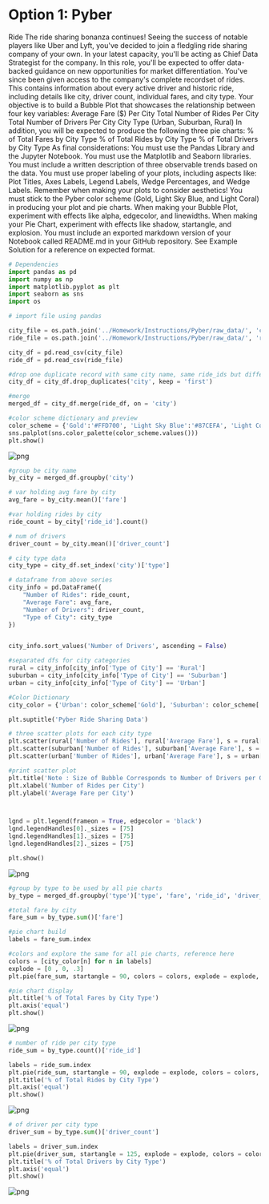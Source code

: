
# Option 1: Pyber
Ride
The ride sharing bonanza continues! Seeing the success of notable players like Uber and Lyft, you've decided to join a fledgling ride sharing company of your own. In your latest capacity, you'll be acting as Chief Data Strategist for the company. In this role, you'll be expected to offer data-backed guidance on new opportunities for market differentiation.
You've since been given access to the company's complete recordset of rides. This contains information about every active driver and historic ride, including details like city, driver count, individual fares, and city type.
Your objective is to build a Bubble Plot that showcases the relationship between four key variables:
Average Fare ($) Per City
Total Number of Rides Per City
Total Number of Drivers Per City
City Type (Urban, Suburban, Rural)
In addition, you will be expected to produce the following three pie charts:
% of Total Fares by City Type
% of Total Rides by City Type
% of Total Drivers by City Type
As final considerations:
You must use the Pandas Library and the Jupyter Notebook.
You must use the Matplotlib and Seaborn libraries.
You must include a written description of three observable trends based on the data.
You must use proper labeling of your plots, including aspects like: Plot Titles, Axes Labels, Legend Labels, Wedge Percentages, and Wedge Labels.
Remember when making your plots to consider aesthetics!
You must stick to the Pyber color scheme (Gold, Light Sky Blue, and Light Coral) in producing your plot and pie charts.
When making your Bubble Plot, experiment with effects like alpha, edgecolor, and linewidths.
When making your Pie Chart, experiment with effects like shadow, startangle, and explosion.
You must include an exported markdown version of your Notebook called  README.md in your GitHub repository.
See Example Solution for a reference on expected format.


```python
# Dependencies
import pandas as pd
import numpy as np
import matplotlib.pyplot as plt
import seaborn as sns
import os
```


```python
# import file using pandas

city_file = os.path.join('../Homework/Instructions/Pyber/raw_data/', 'city_data.csv')
ride_file = os.path.join('../Homework/Instructions/Pyber/raw_data/', 'ride_data.csv')

city_df = pd.read_csv(city_file)
ride_df = pd.read_csv(ride_file)

#drop one duplicate record with same city name, same ride_ids but different # of drivers
city_df = city_df.drop_duplicates('city', keep = 'first')

#merge
merged_df = city_df.merge(ride_df, on = 'city')
```


```python
#color scheme dictionary and preview
color_scheme = {'Gold':'#FFD700', 'Light Sky Blue':'#87CEFA', 'Light Coral':'#F08080'}
sns.palplot(sns.color_palette(color_scheme.values()))
plt.show()
```


![png](output_3_0.png)



```python
#group be city name
by_city = merged_df.groupby('city')

# var holding avg fare by city
avg_fare = by_city.mean()['fare']

#var holding rides by city
ride_count = by_city['ride_id'].count()

# num of drivers
driver_count = by_city.mean()['driver_count']

# city type data
city_type = city_df.set_index('city')['type']

# dataframe from above series
city_info = pd.DataFrame({
    "Number of Rides": ride_count,
    "Average Fare": avg_fare,
    "Number of Drivers": driver_count,
    "Type of City": city_type
})


city_info.sort_values('Number of Drivers', ascending = False)

#separated dfs for city categories
rural = city_info[city_info['Type of City'] == 'Rural']
suburban = city_info[city_info['Type of City'] == 'Suburban']
urban = city_info[city_info['Type of City'] == 'Urban']

#Color Dictionary 
city_color = {'Urban': color_scheme['Gold'], 'Suburban': color_scheme['Light Sky Blue'], 'Rural': color_scheme['Light Coral']}

plt.suptitle('Pyber Ride Sharing Data')

# three scatter plots for each city type
plt.scatter(rural['Number of Rides'], rural['Average Fare'], s = rural['Number of Drivers']*10, color = city_color['Rural'], edgecolor = 'black', label = 'Rural', alpha = .75)
plt.scatter(suburban['Number of Rides'], suburban['Average Fare'], s = suburban['Number of Drivers']*10, color = city_color['Suburban'], edgecolor = 'black', label = 'Suburban', alpha = .75)
plt.scatter(urban['Number of Rides'], urban['Average Fare'], s = urban['Number of Drivers']*10, color = city_color['Urban'], edgecolor = 'black', label = 'Urban', alpha = .75)

#print scatter plot
plt.title('Note : Size of Bubble Corresponds to Number of Drivers per City')
plt.xlabel('Number of Rides per City')
plt.ylabel('Average Fare per City')



lgnd = plt.legend(frameon = True, edgecolor = 'black')
lgnd.legendHandles[0]._sizes = [75]
lgnd.legendHandles[1]._sizes = [75]
lgnd.legendHandles[2]._sizes = [75]

plt.show()
```


![png](output_4_0.png)



```python
#group by type to be used by all pie charts
by_type = merged_df.groupby('type')['type', 'fare', 'ride_id', 'driver_count']

#total fare by city
fare_sum = by_type.sum()['fare']

#pie chart build
labels = fare_sum.index

#colors and explore the same for all pie charts, reference here
colors = [city_color[n] for n in labels]
explode = [0 , 0, .3]
plt.pie(fare_sum, startangle = 90, colors = colors, explode = explode, labels = labels, autopct = "%1.1f%%", shadow = True, wedgeprops = {'linewidth': .5, 'edgecolor': 'black'})

#pie chart display
plt.title('% of Total Fares by City Type')
plt.axis('equal')
plt.show()
```


![png](output_5_0.png)



```python
# number of ride per city type
ride_sum = by_type.count()['ride_id']

labels = ride_sum.index
plt.pie(ride_sum, startangle = 90, explode = explode, colors = colors, labels = labels, autopct = "%1.1f%%", shadow = True, wedgeprops = {'linewidth': .5, 'edgecolor': 'black'})
plt.title('% of Total Rides by City Type')
plt.axis('equal')
plt.show()
```


![png](output_6_0.png)



```python
# of driver per city type
driver_sum = by_type.sum()['driver_count']

labels = driver_sum.index
plt.pie(driver_sum, startangle = 125, explode = explode, colors = colors, labels = labels, autopct = "%1.1f%%", shadow = True, wedgeprops = {'linewidth': .5, 'edgecolor': 'black'})
plt.title('% of Total Drivers by City Type')
plt.axis('equal')
plt.show()
```


![png](output_7_0.png)

